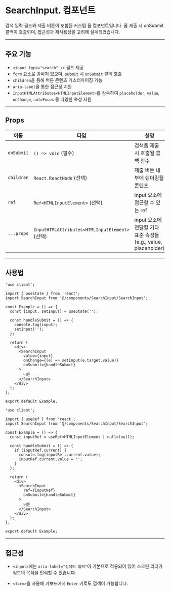# SearchInput. 컴포넌트

검색 입력 필드와 제출 버튼이 포함된 커스텀 폼 컴포넌트입니다.
폼 제출 시 onSubmit 콜백이 호출되며, 접근성과 재사용성을 고려해 설계되었습니다.

---

## 주요 기능

- `<input type="search" />` 필드 제공
- `form` 요소로 감싸져 있으며, `submit` 시 `onSubmit` 콜백 호출
- `children`을 통해 버튼 콘텐츠 커스터마이징 가능
- `aria-label`을 통한 접근성 지원
- `InputHTMLAttributes<HTMLInputElement>`를 상속하여 `placeholder`, `value`, `onChange`, `autoFocus` 등 다양한 속성 지원

---

## Props

| 이름       | 타입                                           | 설명                                                            |
| ---------- | ---------------------------------------------- | --------------------------------------------------------------- |
| `onSubmit` | `() => void` (필수)                            | 검색폼 제출 시 호출될 콜백 함수                                 |
| `children` | `React.ReactNode` (선택)                       | 제출 버튼 내부에 렌더링될 콘텐츠                                |
| `ref`      | `Ref<HTMLInputElement>` (선택)                 | input 요소에 접근할 수 있는 ref                                 |
| `...props` | `InputHTMLAttributes<HTMLInputElement>` (선택) | input 요소에 전달할 기타 표준 속성들 (e.g., value, placeholder) |

---

## 사용법

```tsx
'use client';

import { useState } from 'react';
import SearchInput from '@/components/SearchInput/SearchInput';

const Example = () => {
  const [input, setInput] = useState('');

  const handleSubmit = () => {
    console.log(input);
    setInput('');
  };

  return (
    <div>
      <SearchInput
        value={input}
        onChange={(e) => setInput(e.target.value)}
        onSubmit={handleSubmit}
      >
        버튼
      </SearchInput>
    </div>
  );
};

export default Example;
```

```tsx
'use client';

import { useRef } from 'react';
import SearchInput from '@/components/SearchInput/SearchInput';

const Example = () => {
  const inputRef = useRef<HTMLInputElement | null>(null);

  const handleSubmit = () => {
    if (inputRef.current) {
      console.log(inputRef.current.value);
      inputRef.current.value = '';
    }
  };

  return (
    <div>
      <SearchInput
        ref={inputRef}
        onSubmit={handleSubmit}
      >
        버튼
      </SearchInput>
    </div>
  );
};

export default Example;
```

---

## 접근성

- `<input>`에는 `aria-label="검색어 입력"`이 기본으로 적용되어 있어 스크린 리더가 필드의 목적을 인식할 수 있습니다.

- `<form>`을 사용해 키보드에서 `Enter` 키로도 검색이 가능합니다.
